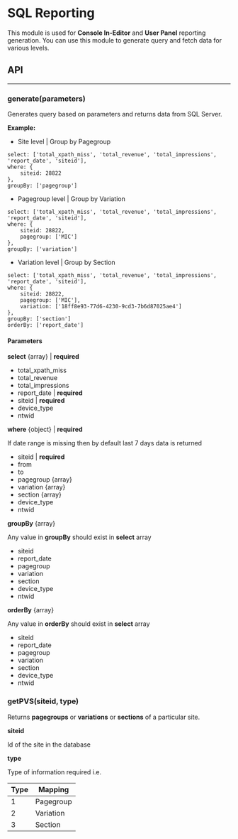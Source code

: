 
SQL Reporting
===================

This module is used for **Console In-Editor** and **User Panel** reporting generation. You can use this module to generate query and fetch data for various levels.

## API
--------

### generate(parameters)
Generates query based on parameters and returns data from SQL Server.

**Example:**

- Site level | Group by Pagegroup
```
select: ['total_xpath_miss', 'total_revenue', 'total_impressions', 'report_date', 'siteid'],
where: {
	siteid: 28822
},
groupBy: ['pagegroup']
```

- Pagegroup level | Group by Variation
```
select: ['total_xpath_miss', 'total_revenue', 'total_impressions', 'report_date', 'siteid'],
where: {
	siteid: 28822,
	pagegroup: ['MIC']
},
groupBy: ['variation']
```
- Variation level | Group by Section
```
select: ['total_xpath_miss', 'total_revenue', 'total_impressions', 'report_date', 'siteid'],
where: {
	siteid: 28822,
	pagegroup: ['MIC'],
	variation: ['18ff8e93-77d6-4230-9cd3-7b6d87025ae4']
},
groupBy: ['section']
orderBy: ['report_date']
```

#### Parameters

**select**  {array} | **required**

- total_xpath_miss
- total_revenue 
- total_impressions
- report_date | **required**
- siteid | **required**
- device_type
- ntwid

**where** {object} | **required**

If date range is missing then by default last 7 days data is returned 

- siteid | **required**
- from
- to
- pagegroup {array}
- variation {array}
- section {array}
- device_type
- ntwid

**groupBy** {array}

Any value in **groupBy** should exist in **select** array 

- siteid
- report_date
- pagegroup
- variation
- section
- device_type
- ntwid

**orderBy** {array}

Any value in **orderBy** should exist in **select** array 

- siteid
- report_date
- pagegroup
- variation
- section
- device_type
- ntwid

### getPVS(siteid, type)

Returns **pagegroups** or **variations** or **sections** of a particular site.

**siteid**

Id of the site in the database 

**type**

Type of information required i.e.

Type     | Mapping
-------- | ---
1 | Pagegroup
2    | Variation
3     | Section